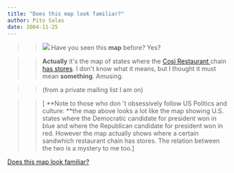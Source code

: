 ```yaml
---
title: "Does this map look familiar?"
author: Pito Salas
date: 2004-11-25
---
```



>>

>> ![](https://i0.wp.com/www.xandocosi.com/images/CosiMap2.gif?w=584) Have you
seen this **map** before? Yes?

>>

>> **Actually** it's the map of states where the [Cosi Restaurant
](<http://www.xandocosi.com/>)chain [has
stores](<http://www.xandocosi.com/locator.html>). I don't know what it means,
but I thought it must mean **something**. Amusing.

>>

>> (from a private mailing list I am on)

>>

>> [ **Note to those who don 't obsessively follow US Politics and culture:
**the map above looks a lot like the map showing U.S. states where the
Democratic candidate for president won in blue and where the Republican
candidate for president won in red. However the map actually shows where a
certain sandwhich restaurant chain has stores. The relation between the two is
a mystery to me too.]


[Does this map look familiar?](None)
